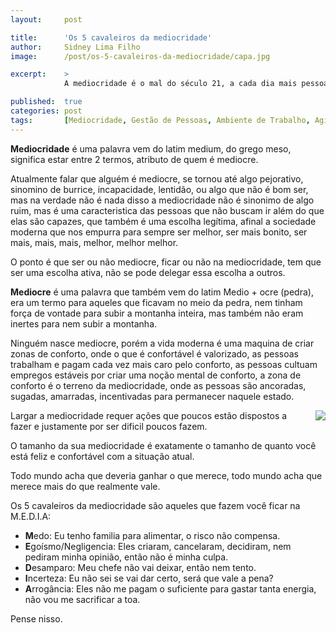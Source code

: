```yaml
---
layout:     post

title:      'Os 5 cavaleiros da mediocridade'
author:     Sidney Lima Filho
image:      /post/os-5-cavaleiros-da-mediocridade/capa.jpg

excerpt:    > 
            A mediocridade é o mal do século 21, a cada dia mais pessoas querem ser mais reconhecidas, valorizadas, recebedoras de atenção e consideradas especiais, mesmo quando desempenham o papel de um verdadeiro cavaleiro da mediocridade. 

published:  true
categories: post
tags:       [Mediocridade, Gestão de Pessoas, Ambiente de Trabalho, Agilidade, Psicologia, Filosofia, Maturidade Profissional, Excelência Técnica]
---
```


**Mediocridade** é uma palavra vem do latim medium, do grego meso, significa estar entre 2 termos, atributo de quem é mediocre.

Atualmente falar que alguém é mediocre, se tornou até algo pejorativo, sinomino de burrice, incapacidade, lentidão, ou algo que não é bom ser, mas na verdade não é nada disso a mediocridade não é sinonimo de algo ruim, mas é uma caracteristica das pessoas que não buscam ir além do que elas são capazes, que também é uma escolha legítima, afinal a sociedade moderna que nos empurra para sempre ser melhor, ser mais bonito, ser mais, mais, mais, melhor, melhor melhor.

O ponto é que ser ou não mediocre, ficar ou não na mediocridade, tem que ser uma escolha ativa, não se pode delegar essa escolha a outros.

**Mediocre** é uma palavra que também vem do latim Medio + ocre (pedra), era um termo para aqueles que ficavam no meio da pedra, nem tinham força de vontade para subir a montanha inteira, mas também não eram inertes para nem subir a montanha.

Ninguém nasce mediocre, porém a vida moderna é uma maquina de criar zonas de conforto, onde o que é confortável é valorizado, as pessoas trabalham e pagam cada vez mais caro pelo conforto, as pessoas cultuam empregos estáveis por criar uma noção mental de conforto, a zona de conforto é o terreno da mediocridade, onde as pessoas são ancoradas, sugadas, amarradas, incentivadas para permanecer naquele estado.

<img src="peixe-no-aquario.jpg"  style="float:right; margin: 0px 0px 20px 20px;" />

Largar a mediocridade requer ações que poucos estão dispostos a fazer e justamente por ser dificil poucos fazem.

O tamanho da sua mediocridade é exatamente o tamanho de quanto você está feliz e confortável com a situação atual.

Todo mundo acha que deveria ganhar o que merece, todo mundo acha que merece mais do que realmente vale.

Os 5 cavaleiros da mediocridade são aqueles que fazem você ficar na M.E.D.I.A:

+   **M**edo: Eu tenho familia para alimentar, o risco não compensa.
+   **E**goísmo/Negligencia: Eles criaram, cancelaram, decidiram, nem pediram minha opinião, então não é minha culpa.
+   **D**esamparo: Meu chefe não vai deixar, então nem tento.
+   **I**ncerteza: Eu não sei se vai dar certo, será que vale a pena? 
+   **A**rrogância: Eles não me pagam o suficiente para gastar tanta energia, não vou me sacrificar a toa.

Pense nisso.